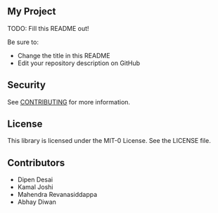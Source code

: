 ## My Project

TODO: Fill this README out!

Be sure to:

* Change the title in this README
* Edit your repository description on GitHub

## Security

See [CONTRIBUTING](CONTRIBUTING.md#security-issue-notifications) for more information.

## License

This library is licensed under the MIT-0 License. See the LICENSE file.

## Contributors
- Dipen Desai
- Kamal Joshi
- Mahendra Revanasiddappa
- Abhay Diwan
